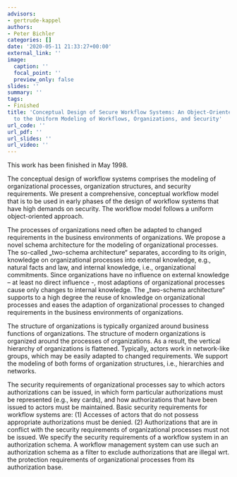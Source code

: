 ```yaml
---
advisors:
- gertrude-kappel
authors:
- Peter Bichler
categories: []
date: '2020-05-11 21:33:27+00:00'
external_link: ''
image:
  caption: ''
  focal_point: ''
  preview_only: false
slides: ''
summary: ''
tags:
- Finished
title: 'Conceptual Design of Secure Workflow Systems: An Object-Oriented Approach
  to the Uniform Modeling of Workflows, Organizations, and Security'
url_code: ''
url_pdf: ''
url_slides: ''
url_video: ''
---
```


This work has been finished in May 1998.

The conceptual design of workflow systems comprises the modeling of organizational processes, organization structures, and security requirements. We present a comprehensive, conceptual workflow model that is to be used in early phases of the design of workflow systems that have high demands on security. The workflow model follows a uniform object-oriented approach.

The processes of organizations need often be adapted to changed requirements in the business environments of organizations. We propose a novel schema architecture for the modeling of organizational processes. The so-called „two-schema architecture“ separates, according to its origin, knowledge on organizational processes into external knowledge, e.g., natural facts and law, and internal knowledge, i.e., organizational commitments. Since organizations have no influence on external knowledge – at least no direct influence -, most adaptions of organizational processes cause only changes to internal knowledge. The „two-schema architecture“ supports to a high degree the reuse of knowledge on organizational processes and eases the adaption of organizational processes to changed requirements in the business environments of organizations.

The structure of organizations is typically organized around business functions of organizations. The structure of modern organizations is organized around the processes of organizations. As a result, the vertical hierarchy of organizations is flattened. Typically, actors work in network-like groups, which may be easily adapted to changed requirements. We support the modeling of both forms of organization structures, i.e., hierarchies and networks.

The security requirements of organizational processes say to which actors authorizations can be issued, in which form particular authorizations must be represented (e.g., key cards), and how authorizations that have been issued to actors must be maintained. Basic security requirements for workflow systems are: (1) Accesses of actors that do not possess appropriate authorizations must be denied. (2) Authorizations that are in conflict with the security requirements of organizational processes must not be issued. We specify the security requirements of a workflow system in an authorization schema. A workflow management system can use such an authorization schema as a filter to exclude authorizations that are illegal wrt. the protection requirements of organizational processes from its authorization base.

&nbsp;